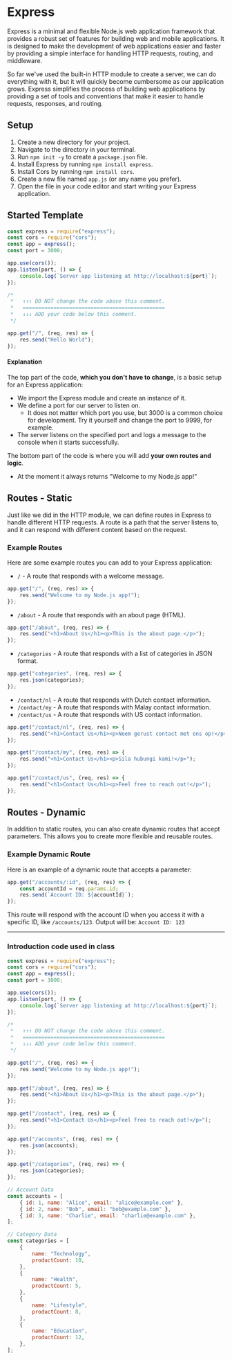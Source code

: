 # Express

Express is a minimal and flexible Node.js web application framework that provides a robust set of features for building web and mobile applications. It is designed to make the development of web applications easier and faster by providing a simple interface for handling HTTP requests, routing, and middleware.

So far we've used the built-in HTTP module to create a server, we can do everything with it, but it will quickly become cumbersome as our application grows. Express simplifies the process of building web applications by providing a set of tools and conventions that make it easier to handle requests, responses, and routing.

## Setup

1. Create a new directory for your project.
2. Navigate to the directory in your terminal.
3. Run `npm init -y` to create a `package.json` file.
4. Install Express by running `npm install express`.
5. Install Cors by running `npm install cors`.
6. Create a new file named `app.js` (or any name you prefer).
7. Open the file in your code editor and start writing your Express application.

## Started Template

```javascript
const express = require("express");
const cors = require("cors");
const app = express();
const port = 3000;

app.use(cors());
app.listen(port, () => {
    console.log(`Server app listening at http://localhost:${port}`);
});

/*
 *   ↑↑↑ DO NOT change the code above this comment.
 *   ==============================================
 *   ↓↓↓ ADD your code below this comment.
 */

app.get("/", (req, res) => {
    res.send("Hello World");
});
```

#### Explanation

The top part of the code, **which you don't have to change**, is a basic setup for an Express application:

-   We import the Express module and create an instance of it.
-   We define a port for our server to listen on.
    -   It does not matter which port you use, but 3000 is a common choice for development. Try it yourself and change the port to 9999, for example.
-   The server listens on the specified port and logs a message to the console when it starts successfully.

The bottom part of the code is where you will add **your own routes and logic**.

-   At the moment it always returns "Welcome to my Node.js app!"

## Routes - Static

Just like we did in the HTTP module, we can define routes in Express to handle different HTTP requests. A route is a path that the server listens to, and it can respond with different content based on the request.

### Example Routes

Here are some example routes you can add to your Express application:

-   `/` - A route that responds with a welcome message.

```javascript
app.get("/", (req, res) => {
    res.send("Welcome to my Node.js app!");
});
```

-   `/about` - A route that responds with an about page (HTML).

```javascript
app.get("/about", (req, res) => {
    res.send("<h1>About Us</h1><p>This is the about page.</p>");
});
```

-   `/categories` - A route that responds with a list of categories in JSON format.

```javascript
app.get("categories", (req, res) => {
    res.json(categories);
});
```

-   `/contact/nl` - A route that responds with Dutch contact information.
-   `/contact/my` - A route that responds with Malay contact information.
-   `/contact/us` - A route that responds with US contact information.

```javascript
app.get("/contact/nl", (req, res) => {
    res.send("<h1>Contact Us</h1><p>Neem gerust contact met ons op!</p>");
});

app.get("/contact/my", (req, res) => {
    res.send("<h1>Contact Us</h1><p>Sila hubungi kami!</p>");
});

app.get("/contact/us", (req, res) => {
    res.send("<h1>Contact Us</h1><p>Feel free to reach out!</p>");
});
```

## Routes - Dynamic

In addition to static routes, you can also create dynamic routes that accept parameters. This allows you to create more flexible and reusable routes.

### Example Dynamic Route

Here is an example of a dynamic route that accepts a parameter:

```javascript
app.get("/accounts/:id", (req, res) => {
    const accountId = req.params.id;
    res.send(`Account ID: ${accountId}`);
});
```

This route will respond with the account ID when you access it with a specific ID, like `/accounts/123`. Output will be: `Account ID: 123`

---

### Introduction code used in class

```javascript
const express = require("express");
const cors = require("cors");
const app = express();
const port = 3000;

app.use(cors());
app.listen(port, () => {
    console.log(`Server app listening at http://localhost:${port}`);
});

/*
 *   ↑↑↑ DO NOT change the code above this comment.
 *   ==============================================
 *   ↓↓↓ ADD your code below this comment.
 */

app.get("/", (req, res) => {
    res.send("Welcome to my Node.js app!");
});

app.get("/about", (req, res) => {
    res.send("<h1>About Us</h1><p>This is the about page.</p>");
});

app.get("/contact", (req, res) => {
    res.send("<h1>Contact Us</h1><p>Feel free to reach out!</p>");
});

app.get("/accounts", (req, res) => {
    res.json(accounts);
});

app.get("/categories", (req, res) => {
    res.json(categories);
});

// Account Data
const accounts = [
    { id: 1, name: "Alice", email: "alice@example.com" },
    { id: 2, name: "Bob", email: "bob@example.com" },
    { id: 3, name: "Charlie", email: "charlie@example.com" },
];

// Category Data
const categories = [
    {
        name: "Technology",
        productCount: 10,
    },
    {
        name: "Health",
        productCount: 5,
    },
    {
        name: "Lifestyle",
        productCount: 8,
    },
    {
        name: "Education",
        productCount: 12,
    },
];
```
